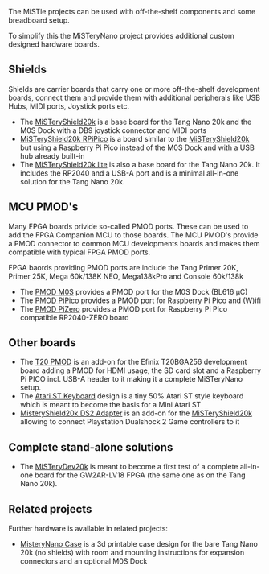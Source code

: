 The MiSTle projects can be used with off-the-shelf components and
some breadboard setup.

To simplify this the MiSTeryNano project provides additional custom designed hardware boards.

## Shields
Shields are carrier boards that carry one or more off-the-shelf development boards, connect them and provide them with additional peripherals like USB Hubs, MIDI ports, Joystick ports etc.

  - The [MiSTeryShield20k](misteryshield20k) is a base board for
  the Tang Nano 20k and the M0S Dock with a DB9 joystick connector and
  MIDI ports
  - [MiSTeryShield20k RPiPico](misteryshield20k_rpipico) is a board similar to the
  [MiSTeryShield20k](misteryshield20k) but using a Raspberry Pi Pico instead of the M0S Dock and with a USB hub already built-in
  - The [MiSTeryShield20k lite](misteryshield20k_lite) is also a base
  board for the Tang Nano 20k. It includes the RP2040 and a USB-A
  port and is a minimal all-in-one solution for the Tang Nano 20k.

## MCU PMOD's

Many FPGA boards privide so-called PMOD ports. These can be used to add the FPGA Companion MCU to those boards. The
MCU PMOD's provide a PMOD connector to common MCU developments boards and makes them compatible with typical FPGA PMOD ports.

FPGA baords providing PMOD ports are include the Tang Primer 20K, Primer 25K, Mega 60k/138K NEO, Mega138kPro and Console 60k/138k

  - The [PMOD M0S](m0s_pmod) provides a PMOD port for the M0S Dock (BL616 µC)
  - The [PMOD PiPico](pipico_pmod) provides a PMOD port for Raspberry Pi Pico and (W)ifi
  - The [PMOD PiZero](pizero_pmod) provides a PMOD port for Raspberry Pi Pico compatible RP2040-ZERO board

## Other boards
  
  - The [T20 PMOD](t20_pmod) is an add-on for the Efinix T20BGA256 development board adding a PMOD for HDMI usage, the SD card slot and a Raspberry Pi PICO incl. USB-A header to it making it a complete MiSTeryNano setup.
  - The [Atari ST Keyboard](atarist_keyboard) design is a tiny 50% Atari ST style keyboard which is meant to become the basis for a Mini Atari ST
  - [MisteryShield20k DS2 Adapter](misteryshield20k_ds2_adapter) is an add-on for the [MiSTeryShield20k](misteryshield20k) allowing to connect Playstation Dualshock 2 Game controllers to it

## Complete stand-alone solutions

  - The [MiSTeryDev20k](misterydev20k) is meant to become a
  first test of a complete all-in-one board for the GW2AR-LV18 FPGA
  (the same one as on the Tang Nano 20k).

## Related projects

Further hardware is available in related projects:

  - [MisteryNano Case](https://github.com/prcoder-1/MiSTeryNano-Case) is a 3d printable case design for the bare Tang Nano 20k (no shields) with room and mounting instructions for expansion connectors and an optional M0S Dock
  
